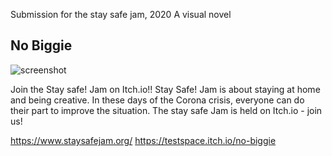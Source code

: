 Submission for the stay safe jam, 2020
A visual novel

## No Biggie
![screenshot](https://img.itch.zone/aW1hZ2UvNTk3Mzg3LzMxNjM0MTcucG5n/original/E6IS8Q.png)


Join the Stay safe! Jam on Itch.io!!
Stay Safe! Jam is about staying at home and being creative. In these days of the Corona crisis, everyone can do their part to improve the situation. The stay safe Jam is held on Itch.io - join us!

https://www.staysafejam.org/
https://testspace.itch.io/no-biggie